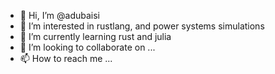 - 👋 Hi, I’m @adubaisi
- 👀 I’m interested in rustlang, and power systems simulations
- 🌱 I’m currently learning rust and julia
- 💞️ I’m looking to collaborate on ...
- 📫 How to reach me ...

<!---
adubaisi/adubaisi is a ✨ special ✨ repository because its `README.md` (this file) appears on your GitHub profile.
You can click the Preview link to take a look at your changes.
--->
